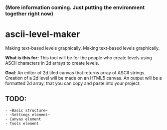 ### (More information coming. Just putting the environment together right now)
# ascii-level-maker

Making text-based levels graphically.
Making text-based levels graphically.

**What is this for:** This tool will be for the people who create levels using ASCII characters in 2d arrays to create levels.

**Goal**: An editor of 2d tiled canvas that returns array of ASCII strings.
	Creation of a 2d level will be made on an HTML5 canvas.
	An output will be a formatted 2d array, that you can copy and paste into your project.

## TODO:
	- ~Basic structure~
	- ~Settings element~
	- Canvas element
	- Tools element

